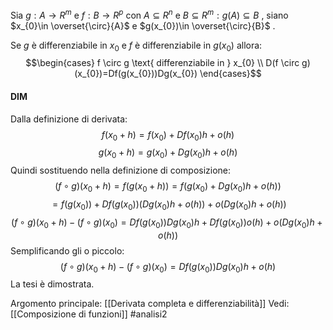 Sia $g: A \to R^{m}$ e $f: B \to R^{p}$ con $A \subseteq R^{n}$ e $B \subseteq R^{m}: g(A) \subseteq B$ ,
siano $x_{0}\in \overset{\circ}{A}$ e $g(x_{0})\in \overset{\circ}{B}$ .

Se $g$ è differenziabile in $x_{0}$ e $f$ è differenziabile in $g(x_{0})$ allora:$$\begin{cases}
f \circ g \text{ differenziabile in } x_{0} \\
D(f \circ g)(x_{0})=Df(g(x_{0}))Dg(x_{0})
\end{cases}$$
#### DIM
Dalla definizione di derivata:$$f(x_{0}+h) = f(x_{0})+Df(x_{0})h + o(h)$$$$g(x_{0}+h) = g(x_{0})+Dg(x_{0})h + o(h)$$Quindi sostituendo nella definizione di composizione:
$$(f \circ g)(x_{0}+h) = f(g(x_{0}+h))=f(g(x_{0})+Dg(x_{0})h + o(h))$$$$= f(g(x_{0})) + Df(g(x_{0}))(Dg(x_{0})h + o(h)) + o(Dg(x_{0})h + o(h))$$$$(f \circ g)(x_{0}+h)-(f \circ g)(x_{0}) = Df(g(x_{0}))Dg(x_{0})h + Df(g(x_{0}))o(h) +o(Dg(x_{0})h + o(h))$$Semplificando gli o piccolo:$$(f \circ g)(x_{0}+h) - (f \circ g)(x_{0}) = Df(g(x_{0}))Dg(x_{0})h+o(h)$$La tesi è dimostrata.

Argomento principale: [[Derivata completa e differenziabilità]]
Vedi: [[Composizione di funzioni]]
#analisi2 